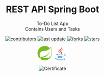 <div align="center">
  <h1>REST API Spring Boot</h1>
  
  <p>
    To-Do List App <br/>
    Contains Users and Tasks
  </p>
  <p>
  <a href="https://github.com/edegan-furb/Rocketseat-Java/graphs/contributors">
    <img src="https://img.shields.io/github/contributors/edegan-furb/Rocketseat-Java" alt="contributors" />
  </a>
  <a href="">
    <img src="https://img.shields.io/github/last-commit/edegan-furb/Rocketseat-Java" alt="last update" />
  </a>
  <a href="https://github.com/edegan-furb/Rocketseat-Java/network/members">
    <img src="https://img.shields.io/github/forks/edegan-furb/Rocketseat-Java" alt="forks" />
  </a>
  <a href="https://github.com/edegan-furb/Rocketseat-Java/stargazers">
    <img src="https://img.shields.io/github/stars/edegan-furb/Rocketseat-Java" alt="stars" />
  </a>
</p>
<p>
 <img src="https://github.com/devicons/devicon/blob/master/icons/spring/spring-original.svg" title="Spring" alt="Spring" width="45" height="45"/>
 <img src="https://github.com/devicons/devicon/blob/master/icons/java/java-original.svg" title="java" alt="java" width="45" height="45"/>
</p>
<p>
  <img src="https://github.com/edegan-furb/RocketSeat-ToDoList/blob/main/certificate.pdf" title="Certificate" alt="Certificate" width="200" height="200"/>
</p>
</div>

